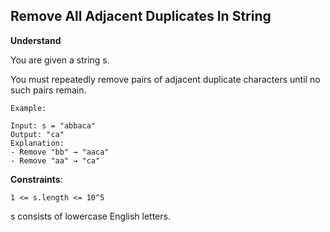 ## Remove All Adjacent Duplicates In String

**Understand**

You are given a string s.

You must repeatedly remove pairs of adjacent duplicate characters until no such pairs remain.

```
Example:

Input: s = "abbaca"
Output: "ca"
Explanation:
- Remove "bb" → "aaca"
- Remove "aa" → "ca"
```

**Constraints**:

```
1 <= s.length <= 10^5
```

s consists of lowercase English letters.
